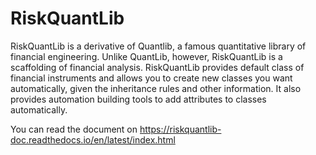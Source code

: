 # RiskQuantLib
RiskQuantLib is a derivative of Quantlib, a famous quantitative library of financial engineering. Unlike QuantLib, however, RiskQuantLib is a scaffolding of financial analysis. RiskQuantLib provides default class of financial instruments and allows you to create new classes you want automatically, given the inheritance rules and other information. It also provides automation building tools to add attributes to classes automatically.

You can read the document on https://riskquantlib-doc.readthedocs.io/en/latest/index.html